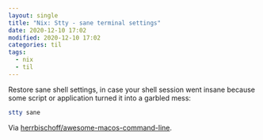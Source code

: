```yaml
---
layout: single
title: "Nix: Stty - sane terminal settings"
date: 2020-12-10 17:02
modified: 2020-12-10 17:02
categories: til
tags:
  - nix
  - til
---
```


Restore sane shell settings, in case your shell session went insane
because some script or application turned it into a garbled mess:

```bash
stty sane
```

Via
[herrbischoff/awesome-macos-command-line](https://github.com/herrbischoff/awesome-macos-command-line#restore-sane-shell).
